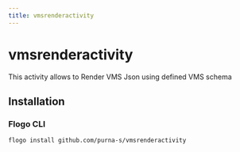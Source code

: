```yaml
---
title: vmsrenderactivity
---
```


# vmsrenderactivity
This activity allows to Render VMS Json using defined VMS schema

## Installation
### Flogo CLI
```bash
flogo install github.com/purna-s/vmsrenderactivity
```

